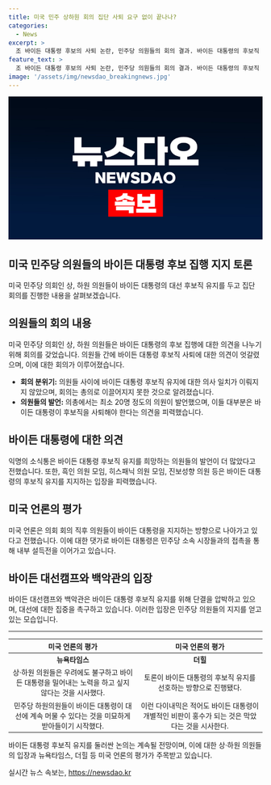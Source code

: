 ```yaml
---
title: 미국 민주 상하원 회의 집단 사퇴 요구 없이 끝나나?
categories:
  - News
excerpt: >
  조 바이든 대통령 후보의 사퇴 논란, 민주당 의원들의 회의 결과. 바이든 대통령의 후보직 사퇴를 요구하는 발언은 있었지만 지지 의원들도 많았다. 미국 언론은 민주당 의원들이 바이든 대통령을 계속 지지하는 방향으로 이야기했다. 바이든 대선캠프와 백악관은 당의 단결을 압박하고 있으며 바이든 대통령은 내부 설득전을 계속하고 있다. (요약문)
feature_text: >
  조 바이든 대통령 후보의 사퇴 논란, 민주당 의원들의 회의 결과. 바이든 대통령의 후보직 사퇴를 요구하는 발언은 있었지만 지지 의원들도 많았다. 미국 언론은 민주당 의원들이 바이든 대통령을 계속 지지하는 방향으로 이야기했다. 바이든 대선캠프와 백악관은 당의 단결을 압박하고 있으며 바이든 대통령은 내부 설득전을 계속하고 있다. (요약문)
image: '/assets/img/newsdao_breakingnews.jpg'
---
```


<p><img src="/assets/img/newsdao_breakingnews.jpg" alt="firstkoreanews 속보" /></p>

<h2 data-ke-size="size26">미국 민주당 의원들의 바이든 대통령 후보 집행 지지 토론</h2>

<p data-ke-size="size16">미국 민주당 의회인 상, 하원 의원들이 바이든 대통령의 대선 후보직 유지를 두고 집단 회의를 진행한 내용을 살펴보겠습니다.</p>

<h2 data-ke-size="size26">의원들의 회의 내용</h2>

<p data-ke-size="size16">미국 민주당 의회인 상, 하원 의원들은 바이든 대통령의 후보 집행에 대한 의견을 나누기 위해 회의를 갖었습니다. 의원들 간에 바이든 대통령 후보직 사퇴에 대한 의견이 엇갈렸으며, 이에 대한 회의가 이루어졌습니다.</p>

<ul>
<li><b>회의 분위기:</b> 의원들 사이에 바이든 대통령 후보직 유지에 대한 의사 일치가 이뤄지지 않았으며, 회의는 총의로 이끌어지지 못한 것으로 알려졌습니다.</li>
<li><b>의원들의 발언:</b> 의총에서는 최소 20명 정도의 의원이 발언했으며, 이들 대부분은 바이든 대통령이 후보직을 사퇴해야 한다는 의견을 피력했습니다.</li>
</ul>

<h2 data-ke-size="size26">바이든 대통령에 대한 의견</h2>

<p data-ke-size="size16">익명의 소식통은 바이든 대통령 후보직 유지를 희망하는 의원들의 발언이 더 많았다고 전했습니다. 또한, 흑인 의원 모임, 히스패닉 의원 모임, 진보성향 의원 등은 바이든 대통령의 후보직 유지를 지지하는 입장을 피력했습니다.</p>

<h2 data-ke-size="size26">미국 언론의 평가</h2>

<p data-ke-size="size16">미국 언론은 의회 회의 직후 의원들이 바이든 대통령을 지지하는 방향으로 나아가고 있다고 전했습니다. 이에 대한 댓가로 바이든 대통령은 민주당 소속 시장들과의 접촉을 통해 내부 설득전을 이어가고 있습니다.</p>

<h2 data-ke-size="size26">바이든 대선캠프와 백악관의 입장</h2>

<p data-ke-size="size16">바이든 대선캠프와 백악관은 바이든 대통령 후보직 유지를 위해 단결을 압박하고 있으며, 대선에 대한 집중을 촉구하고 있습니다. 이러한 입장은 민주당 의원들의 지지를 얻고 있는 모습입니다.</p>

<hr>

<table>
<thead>
<tr>
<th style="text-align: center;">미국 언론의 평가</th>
<th style="text-align: center;">미국 언론의 평가</th>
</tr>
</thead>
<tbody>
<tr>
<td style="text-align: center; height: 17px;"><b>뉴욕타임스</b></td>
<td style="text-align: center; height: 17px;"><b>더힐</b></td>
</tr>
<tr>
<td style="text-align: center;">상·하원 의원들은 우려에도 불구하고 바이든 대통령을 밀어내는 노력을 하고 싶지 않다는 것을 시사했다.</td>
<td style="text-align: center;">토론이 바이든 대통령의 후보직 유지를 선호하는 방향으로 진행됐다.</td>
</tr>
<tr>
<td style="text-align: center;">민주당 하원의원들이 바이든 대통령이 대선에 계속 머물 수 있다는 것을 미묘하게 받아들이기 시작했다.</td>
<td style="text-align: center;">이런 다이내믹은 적어도 바이든 대통령이 개별적인 비판이 홍수가 되는 것은 막았다는 것을 시사한다.</td>
</tr> 
</tbody>
</table>

<p data-ke-size="size16">바이든 대통령 후보직 유지를 둘러싼 논의는 계속될 전망이며, 이에 대한 상·하원 의원들의 입장과 뉴욕타임스, 더힐 등 미국 언론의 평가가 주목받고 있습니다.</p>
실시간 뉴스 속보는, <a href="https://newsdao.kr" rel="dofollow">https://newsdao.kr</a>


